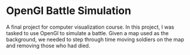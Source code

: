 # OpenGl Battle Simulation

A final project for computer visualization course. In this project, I was tasked to use OpenGl to simulate a battle. Given a map used as the background, we needed to step through time moving soldiers on the map and removing those who had died. 

 